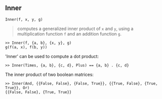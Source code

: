 ## Inner

```
Inner(f, x, y, g)
```

> computes a generalized inner product of `x` and `y`, using a multiplication function `f` and an addition function `g`.

```
>> Inner(f, {a, b}, {x, y}, g)
g(f(a, x), f(b, y))
```

'Inner' can be used to compute a dot product:

```
>> Inner(Times, {a, b}, {c, d}, Plus) == {a, b} . {c, d}
```

The inner product of two boolean matrices:

```
>> Inner(And, {{False, False}, {False, True}}, {{True, False}, {True, True}}, Or)
{{False, False}, {True, True}}
```
 